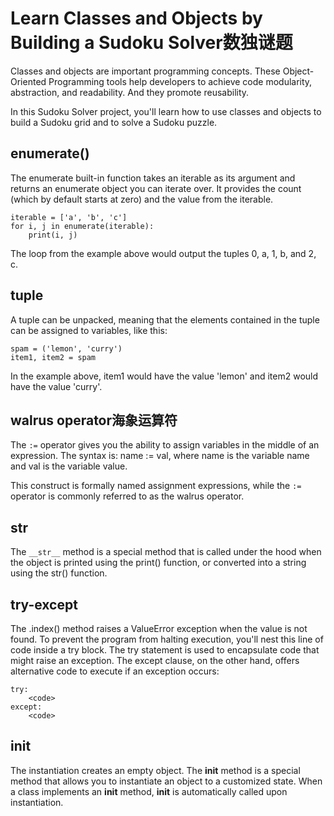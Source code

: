 # Learn Classes and Objects by Building a Sudoku Solver数独谜题

Classes and objects are important programming concepts. These Object-Oriented Programming tools help developers to achieve code modularity, abstraction, and readability. And they promote reusability.

In this Sudoku Solver project, you'll learn how to use classes and objects to build a Sudoku grid and to solve a Sudoku puzzle.

## enumerate()

The enumerate built-in function takes an iterable as its argument and returns an enumerate object you can iterate over. It provides the count (which by default starts at zero) and the value from the iterable.

    iterable = ['a', 'b', 'c']
    for i, j in enumerate(iterable):
        print(i, j)

The loop from the example above would output the tuples 0, a, 1, b, and 2, c.

## tuple

A tuple can be unpacked, meaning that the elements contained in the tuple can be assigned to variables, like this:

    spam = ('lemon', 'curry')
    item1, item2 = spam

In the example above, item1 would have the value 'lemon' and item2 would have the value 'curry'.

## walrus operator海象运算符

The `:=` operator gives you the ability to assign variables in the middle of an expression. The syntax is: name := val, where name is the variable name and val is the variable value.

This construct is formally named assignment expressions, while the `:=` operator is commonly referred to as the walrus operator.

## __str__

The `__str__` method is a special method that is called under the hood when the object is printed using the print() function, or converted into a string using the str() function.

## try-except

The .index() method raises a ValueError exception when the value is not found. To prevent the program from halting execution, you'll nest this line of code inside a try block. The try statement is used to encapsulate code that might raise an exception. The except clause, on the other hand, offers alternative code to execute if an exception occurs:

    try:
        <code>
    except:
        <code>

## init

The instantiation creates an empty object. The __init__ method is a special method that allows you to instantiate an object to a customized state. When a class implements an __init__ method, __init__ is automatically called upon instantiation.